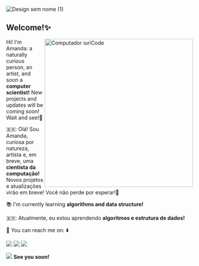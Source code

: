 ![Design sem nome (1)](https://user-images.githubusercontent.com/66084295/160939088-245a296c-9000-4d71-a470-a1960662597f.png)
### <h2> Welcome!✨ </h2> 

<!--
**amandaarruda/amandaarruda** is a ✨ _special_ ✨ repository because its `README.md` (this file) appears on your GitHub profile.

Here are some ideas to get you started:

- 🔭 I’m currently working on ...
- 🌱 I’m currently learning ...
- 👯 I’m looking to collaborate on ...
- 🤔 I’m looking for help with ...
- 💬 Ask me about ...
- 📫 How to reach me: ...
- 😄 Pronouns: ...
- ⚡ Fun fact: ...
-->
<img src="https://raw.githubusercontent.com/MicaelliMedeiros/micaellimedeiros/master/image/computer-illustration.png" min-width="400px" max-width="400px" width="400px" align="right" alt="Computador iuriCode">

<p align="left"> 
  Hi! I'm Amanda: a naturally curious person, an artist, and soon a <strong>computer scientist!</strong>
  New projects and updates will be coming soon! Wait and see!🎇
  
  🇧🇷: Olá! Sou Amanda, curiosa por natureza, artista e, em breve, uma <strong>cientista da computação!</strong>
  Novos projetos e atualizações virão em breve! Você não perde por esperar!🎇
</p>

<p align="left">
  📚 I'm currently learning <strong>algorithms and data structure!</strong>
  
  🇧🇷: Atualmente, eu estou aprendendo <strong>algoritmos e estrutura de dados!</strong>
</p>

<!--
<p align="left">
  💼 Ferramentas: <strong>Coloque as suas ferramentas de trabalho.</strong>
</p>
-->
<p align="left">
  💌 You can reach me on: ⬇️
</p>

<p align="left">
  <a href="mailto:amandaarrudamelo@gmail.com" alt="Gmail">
  <img src="https://img.shields.io/badge/-Gmail-FF0000?style=flat-square&labelColor=FF0000&logo=gmail&logoColor=white&link=mailto:amandaarrudamelo@gmail.com" /></a>

  <a href="https://www.linkedin.com/in/amandaarrudamelo/" alt="Linkedin">
  <img src="https://img.shields.io/badge/-Linkedin-0e76a8?style=flat-square&logo=Linkedin&logoColor=white&link=https://www.linkedin.com/in/amandaarrudamelo/" /></a>

  <a href="https://contate.me/amandaarruda" alt="WhatsApp">
  <img src="https://img.shields.io/badge/-WhatsApp-25d366?style=flat-square&labelColor=25d366&logo=whatsapp&logoColor=white&link=https://contate.me/amandaarruda"/></a>
 </p> 
<!--
  <img align='right' src="https://github-readme-stats.vercel.app/api?username=iuricode&show_icons=true&title_color=783c00&text_color=af552e&icon_color=783c00&bg_color=f8efd4&cache_seconds=2300">



<img src="https://img.shields.io/static/v1?label=Overview&message=SEUNOME&color=f8efd4&style=for-the-badge&logo=GitHub">

<p>

Estudando/trabalhando na **nome do lugar**<br/>

Eu sou desenvolvedor **sua área**.


</p>
<hr>
-->
  
  
<img src= "https://c.tenor.com/6_-osAtLuHUAAAAi/wave-cute.gif"> <strong>See you soon!</strong>
